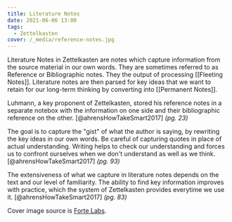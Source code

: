```yaml
---
title: Literature Notes
date: 2021-06-06 13:00
tags:
  - Zettelkasten
cover: /_media/reference-notes.jpg
---
```


Literature Notes in Zettelkasten are notes which capture information from the source material in our own words. They are sometimes referred to as Reference or Bibliographic notes. They the output of processing [[Fleeting Notes]]. Literature notes are then parsed for key ideas that we want to retain for our long-term thinking by converting into [[Permanent Notes]].

Luhmann, a key proponent of Zettelkasten, stored his reference notes in a separate notebox with the information on one side and their bibliographic reference on the other. [@ahrensHowTakeSmart2017] *(pg. 23)*

The goal is to capture the "gist" of what the author is saying, by rewriting the key ideas in our own words. Be careful of capturing quotes in place of actual understanding. Writing helps to check our understanding and forces us to confront ourselves when we don't understand as well as we think. [@ahrensHowTakeSmart2017] *(pg. 93)*

 The extensiveness of what we capture in literature notes depends on the text and our level of familiarity. The ability to find key information improves with practice, which the system of Zettelkasten provides everytime we use it. [@ahrensHowTakeSmart2017] *(pg. 83)*
 
 Cover image source is [Forte Labs](https://fortelabs.co/blog/how-to-take-smart-notes/).